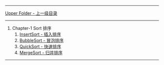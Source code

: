 <link rel="stylesheet" type="text/css" href="res/style.css" />
<link rel="stylesheet" type="text/css" href="../res/style.css" />
<link rel="stylesheet" type="text/css" href="../../res/style.css" />
<script type="text/javascript" async src="//cdn.bootcss.com/mathjax/2.7.0/MathJax.js?config=TeX-AMS-MML_HTMLorMML"></script>
<script type="text/javascript" async src="https://cdnjs.cloudflare.com/ajax/libs/mathjax/2.7.1/MathJax.js?config=TeX-MML-AM_CHTML"></script>
<div id="myfonts">


--------
[Upper Folder - 上一级目录](../)

--------
1. Chapter-1 Sort 排序
    1. [InsertSort - 插入排序](InsertSort/)
    2. [BubbleSort - 冒泡排序](BubbleSort/)
    3. [QuickSort - 快速排序](QuickSort/)
    4. [MergeSort - 归并排序](MergeSort/)

--------

<div>
